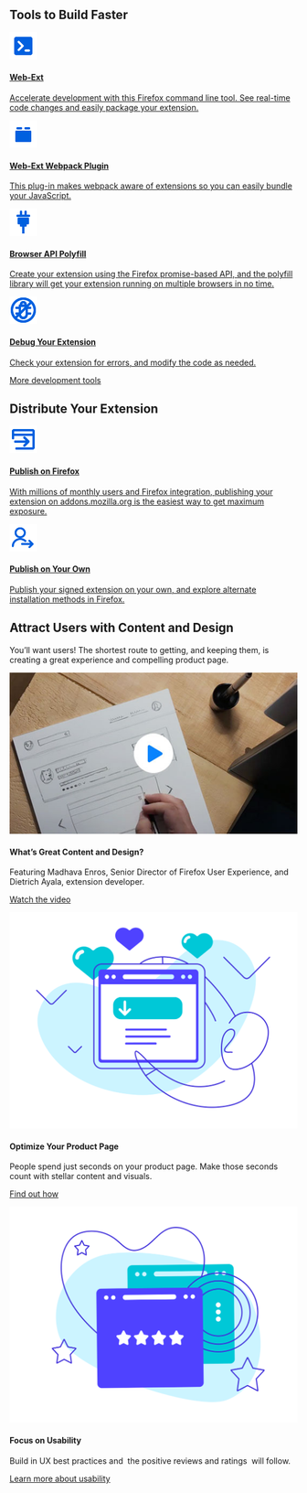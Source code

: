 <!-- Section Intro -->
<div class="panel section-intro bg-dark bg-alt2">
<div class="grid-container grid-x grid-padding-x align-center tiles-outside">
<div class="cell small-12 medium-8 large-6 text-center" markdown="1">

## Tools to Build Faster

</div>
</div>
<div class="grid-container grid-x grid-padding-x tiles-container">

<!-- Tile 1 -->
<a href="https://developer.mozilla.org/en-US/docs/Mozilla/Add-ons/WebExtensions/Getting_started_with_web-ext" class="cell small-12 medium-6 tile-compact tile-block-link">
<div class="block-link" markdown="1">

![Web-Ext](assets/img/icons/web-ext.svg "Web-Ext")

#### Web-Ext

Accelerate development with this Firefox command line tool. See real-time code changes and easily package your extension.

</div>
</a>
<!-- END: Tile 1 -->

<!-- Tile 2 -->
<a href="https://github.com/hiikezoe/web-ext-webpack-plugin/blob/master/README.md" class="cell small-12 medium-6 tile-compact tile-block-link">
<div class="block-link" markdown="1">

![Web-Ext Webpack Plugin](assets/img/icons/plugin.svg "Web-Ext Webpack Plugin")

#### Web-Ext Webpack Plugin

This plug-in makes webpack aware of extensions so you can easily bundle your JavaScript.

</div>
</a>
<!-- END: Tile 2 -->

<!-- Tile 3 -->
<a href="https://github.com/mozilla/webextension-polyfill" class="cell small-12 medium-6 tile-compact tile-block-link">
<div class="block-link" markdown="1">

![Browser API Polyfill](assets/img/icons/browser-api.svg "Browser API Polyfill")

#### Browser API Polyfill

Create your extension using the Firefox promise-based API, and the polyfill library will get your extension running on multiple browsers in no time.

</div>
</a>
<!-- END: Tile 3 -->

<!-- Tile 4 -->
<a href="https://developer.mozilla.org/docs/Mozilla/Add-ons/WebExtensions/Debugging" class="cell small-12 medium-6 tile-compact tile-block-link">
<div class="block-link" markdown="1">

![Debug Your Extension](assets/img/icons/debug.svg "Debug Your Extension")

#### Debug Your Extension

Check your extension for errors, and modify the code as needed.

</div>
</a>
<!-- END: Tile 4 -->

</div>
<div class="grid-container grid-x grid-padding-x align-center tiles-outside">
<div class="cell small-12 medium-8 large-6 text-center" markdown="1">

[More development tools](https://developer.mozilla.org/en-US/docs/Mozilla/Add-ons/WebExtensions/Development_Tools)

</div>
</div>
</div>
<!-- END: Section Intro -->


<!-- Section Tiles -->
<div class="section-tiles bg-grey">
<div class="tiles-outside">
<div class="grid-container grid-x grid-padding-x align-center">
<div class="cell small-12 medium-8 large-6 text-center" markdown="1">

## Distribute Your Extension

</div>
</div>
</div>
<div class="tiles-container">
<div class="grid-container grid-x grid-padding-x align-center">

<!-- Tile 1 -->
<a href="https://developer.mozilla.org/en-US/docs/Mozilla/Add-ons/Distribution" class="cell small-12 medium-6 tile-compact tile-block-link">
<div class="block-link" markdown="1">

![Publish on Firefox](assets/img/icons/publish-on-firefox.svg "Publish on Firefox")

#### Publish on Firefox

With millions of monthly users and Firefox integration, publishing your extension on addons.mozilla.org is the easiest way to get maximum exposure.

</div>
</a>
<!-- END: Tile 1 -->

<!-- Tile 2 -->
<a href="https://developer.mozilla.org/en-US/docs/Mozilla/Add-ons/WebExtensions/Alternative_distribution_options" class="cell small-12 medium-6 tile-compact tile-block-link">
<div class="block-link" markdown="1">

![Publish on Your Own](assets/img/icons/publish-on-own.svg "Publish on Your Own")

#### Publish on Your Own

Publish your signed extension on your own, and explore alternate installation methods in Firefox.

</div>
</a>
<!-- END: Tile 2 -->

</div>
</div>
</div>
<!-- END: Section Tiles -->


<!-- Section More -->
<div class="section-more panel bg-grey">
<div class="grid-container grid-x grid-padding-x align-center more-intro">
<div class="cell small-12 medium-10 large-8 text-center" markdown="1">

## Attract Users with Content and Design

You’ll want users! The shortest route to getting, and keeping them, is creating a great experience and compelling product page.

</div>
</div>

<div class="grid-container grid-x grid-padding-x align-center tiles-container">

<!-- Tile 1 -->
<div class="cell small-12 large-4 tile-borderless" markdown="1">

[![What’s Great Content and Design?](assets/img/content_video_thumbnail.jpg)](a0_OsLGI0k4 "Open Popup Video")

#### What’s Great Content and Design?

Featuring Madhava Enros, Senior Director of Firefox User Experience, and Dietrich Ayala, extension developer.

[Watch the video](a0_OsLGI0k4 "Open Popup Video")

</div>
<!-- END: Tile 1 -->

<!-- Tile 2 -->
<div class="cell small-12 large-4 tile-borderless" markdown="1">

![Optimize Your Product Page](assets/img/Optimize-Product-Page.svg "Optimize Your Product Page")

#### Optimize Your Product Page

People spend just seconds on your product page. Make those seconds count with stellar content and visuals.

[Find out how](https://www.firefox.com)

</div>
<!-- END: Tile 2 -->

<!-- Tile 3 -->
<div class="cell small-12 large-4 tile-borderless" markdown="1">

![Focus on Usability](assets/img/Focus-Usability.svg "Focus on Usability")

#### Focus on Usability

Build in UX best practices and  the positive reviews and ratings  will follow.

[Learn more about usability](https://developer.mozilla.org/en-US/docs/Mozilla/Add-ons/WebExtensions/User_experience_best_practices)

</div>
<!-- END: Tile 3 -->

</div>
</div>
<!-- END: Section More -->